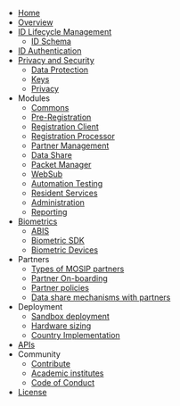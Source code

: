 * [Home](home.md)
* [Overview](overview.md)
* [ID Lifecycle Management](id-lifecycle-management.md)
    * [ID Schema](id-schema.md)
*  [ID Authentication](id-authentication.md)
*  [Privacy and Security](privacy-and-security.md)
    * [Data Protection](data-protection.md)
    * [Keys](keys.md)
    * [Privacy](privacy.md)
* Modules
    * [Commons](commons.md) 
    * [Pre-Registration](pre-registration.md) 
    * [Registration Client](registration-client.md)
    * [Registration Processor](registration-processor.md) 
    * [Partner Management](partner-management.md)
    * [Data Share](data-share.md)
    * [Packet Manager](packet-manager.md)
    * [WebSub](websub.md)
    * [Automation Testing](automation-testing.md)
    * [Resident Services](resident-services.md)
    * [Administration](administration.md)
    * [Reporting](reporting.md)
* [Biometrics](biometrics.md)
    * [ABIS](abis.md)
    * [Biometric SDK](biometric-sdk.md)
    * [Biometric Devices](biometric-devices.md)
* Partners
    * [Types of MOSIP partners](partner-types.md)
    * [Partner On-boarding](partner-onboarding.md)
    * [Partner policies](partner-policies.md)
    * [Data share mechanisms with partners](data-share-partners.md)
* Deployment
    * [Sandbox deployment](sandbox-deployment.md)
    * [Hardware sizing](hardware-sizing.md)
    * [Country Implementation](country-implementation.md)
 * [APIs](api.md)
 * Community
    * [Contribute](contribute.md)
    * [Academic institutes](academic-institutes.md)
    * [Code of Conduct](code-of-conduct.md)
 *  [License](license.md)
   
